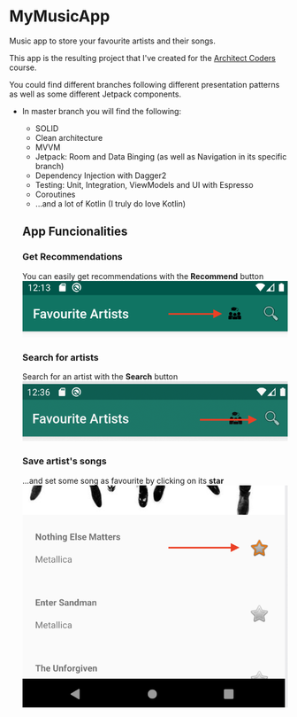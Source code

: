 # MyMusicApp
Music app to store your favourite artists and their songs.

This app is the resulting project that I've created for the [Architect Coders](https://architectcoders.com/) course.

You could find different branches following different presentation patterns as well as some different Jetpack components.

* In master branch you will find the following:
  * SOLID
  * Clean architecture
  * MVVM
  * Jetpack: Room and Data Binging (as well as Navigation in its specific branch)
  * Dependency Injection with Dagger2
  * Testing: Unit, Integration, ViewModels and UI with Espresso
  * Coroutines
  * ...and a lot of Kotlin (I truly do love Kotlin)
  
  ## App Funcionalities
  ### Get Recommendations
  You can easily get recommendations with the **Recommend** button
  ![Recommend](/images/recommend.png)
  
  ### Search for artists
  Search for an artist with the **Search** button
  ![Search](/images/search.png)
  
  ### Save artist's songs
  ...and set some song as favourite by clicking on its **star**
  ![Favourite](/images/favourite.png)

